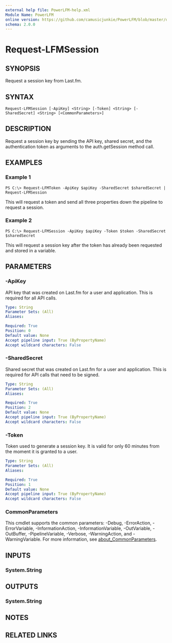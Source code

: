 ```yaml
---
external help file: PowerLFM-help.xml
Module Name: PowerLFM
online version: https://github.com/camusicjunkie/PowerLFM/blob/master/docs/Request-LFMSession.md
schema: 2.0.0
---
```


# Request-LFMSession

## SYNOPSIS
Request a session key from Last.fm.

## SYNTAX

```
Request-LFMSession [-ApiKey] <String> [-Token] <String> [-SharedSecret] <String> [<CommonParameters>]
```

## DESCRIPTION
Request a session key by sending the API key, shared secret, and the authentication token as arguments to the auth.getSession method call.

## EXAMPLES

### Example 1
```
PS C:\> Request-LFMToken -ApiKey $apiKey -SharedSecret $sharedSecret | Request-LFMSession
```

This will request a token and send all three properties down the pipeline to request a session.

### Example 2
```
PS C:\> Request-LFMSession -ApiKey $apiKey -Token $token -SharedSecret $sharedSecret
```

This will request a session key after the token has already been requested and stored in a variable.

## PARAMETERS

### -ApiKey
API key that was created on Last.fm for a user and application.
This is required for all API calls.

```yaml
Type: String
Parameter Sets: (All)
Aliases:

Required: True
Position: 0
Default value: None
Accept pipeline input: True (ByPropertyName)
Accept wildcard characters: False
```

### -SharedSecret
Shared secret that was created on Last.fm for a user and application.
This is required for API calls that need to be signed.

```yaml
Type: String
Parameter Sets: (All)
Aliases:

Required: True
Position: 2
Default value: None
Accept pipeline input: True (ByPropertyName)
Accept wildcard characters: False
```

### -Token
Token used to generate a session key.
It is valid for only 60 minutes from the moment it is granted to a user.

```yaml
Type: String
Parameter Sets: (All)
Aliases:

Required: True
Position: 1
Default value: None
Accept pipeline input: True (ByPropertyName)
Accept wildcard characters: False
```

### CommonParameters
This cmdlet supports the common parameters: -Debug, -ErrorAction, -ErrorVariable, -InformationAction, -InformationVariable, -OutVariable, -OutBuffer, -PipelineVariable, -Verbose, -WarningAction, and -WarningVariable. For more information, see [about_CommonParameters](http://go.microsoft.com/fwlink/?LinkID=113216).

## INPUTS

### System.String
## OUTPUTS

### System.String
## NOTES

## RELATED LINKS
